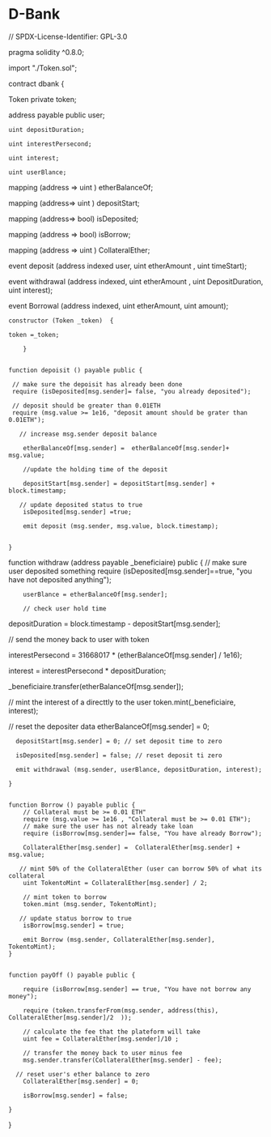 # D-Bank

// SPDX-License-Identifier: GPL-3.0

pragma solidity ^0.8.0;

import "./Token.sol";

contract dbank {
    
Token private token;
   
   address payable public user;
   
    uint depositDuration;
    
    uint interestPersecond;
   
    uint interest;
    
    uint userBlance;
   
   mapping (address => uint ) etherBalanceOf;
   
   mapping (address=> uint ) depositStart;
   
   mapping (address=> bool) isDeposited;
   
   mapping (address => bool) isBorrow;
   
   mapping (address => uint ) CollateralEther;
   
    
   event deposit (address indexed user, uint etherAmount , uint timeStart);
   
   event withdrawal (address indexed, uint etherAmount , uint DepositDuration, uint  interest);
   
   event Borrowal (address indexed, uint etherAmount, uint amount);
   
    constructor (Token _token)  {
        
    token =_token;
        
        }
    
    
    function depoisit () payable public {
        
     // make sure the depoisit has already been done 
     require (isDeposited[msg.sender]= false, "you already deposited");
    
     // deposit should be greater than 0.01ETH
     require (msg.value >= 1e16, "deposit amount should be grater than 0.01ETH");
     
       // increase msg.sender deposit balance 
        
        etherBalanceOf[msg.sender] =  etherBalanceOf[msg.sender]+ msg.value;
        
        //update the holding time of the deposit 
        
        depositStart[msg.sender] = depositStart[msg.sender] + block.timestamp;
        
       // update deposited status to true
        isDeposited[msg.sender] =true; 
        
        emit deposit (msg.sender, msg.value, block.timestamp);
        
        
    }
    
  
  function withdraw (address payable _beneficiaire)  public {
       // make sure user deposited something 
       require (isDeposited[msg.sender]==true, "you have not deposited anything");
        
        userBlance = etherBalanceOf[msg.sender];
        
        // check user hold time 
 
  depositDuration = block.timestamp - depositStart[msg.sender]; 
 
  // send the money back to user with token
  
  
   interestPersecond = 31668017 * (etherBalanceOf[msg.sender] / 1e16);
   
   interest = interestPersecond * depositDuration;
  
   _beneficiaire.transfer(etherBalanceOf[msg.sender]);
   
   // mint the interest of a directtly to the user 
      token.mint(_beneficiaire, interest);
  
  // reset the depositer data 
      etherBalanceOf[msg.sender] = 0;
      
      depositStart[msg.sender] = 0; // set deposit time to zero
      
      isDeposited[msg.sender] = false; // reset deposit ti zero
      
      emit withdrawal (msg.sender, userBlance, depositDuration, interest);
  
    }
    
    
    function Borrow () payable public {
        // Collateral must be >= 0.01 ETH"
        require (msg.value >= 1e16 , "Collateral must be >= 0.01 ETH");
        // make sure the user has not already take loan
        require (isBorrow[msg.sender]== false, "You have already Borrow");
        
        CollateralEther[msg.sender] =  CollateralEther[msg.sender] + msg.value;
        
       // mint 50% of the CollateralEther (user can borrow 50% of what its collateral
        uint TokentoMint = CollateralEther[msg.sender] / 2;
        
        // mint token to borrow
        token.mint (msg.sender, TokentoMint);
        
       // update status borrow to true
        isBorrow[msg.sender] = true;
        
        emit Borrow (msg.sender, CollateralEther[msg.sender], TokentoMint);
    }
    
    
    function payOff () payable public {
        
        require (isBorrow[msg.sender] == true, "You have not borrow any money");
        
        require (token.transferFrom(msg.sender, address(this), CollateralEther[msg.sender]/2  ));
        
        // calculate the fee that the plateform will take 
        uint fee = CollateralEther[msg.sender]/10 ;
        
        // transfer the money back to user minus fee 
        msg.sender.transfer(CollateralEther[msg.sender] - fee);
    
      // reset user's ether balance to zero    
        CollateralEther[msg.sender] = 0;
        
        isBorrow[msg.sender] = false;
        
    }
    
}
